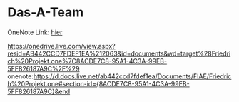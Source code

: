 # Das-A-Team

OneNote Link: [hier](https://d.docs.live.net/ab442ccd7fdef1ea/Documents/FIAE/Friedrich%20Projekt.one#section-id={8ACDE7C8-95A1-4C3A-99EB-5FF826187A9C}&end)


https://onedrive.live.com/view.aspx?resid=AB442CCD7FDEF1EA%212063&id=documents&wd=target%28Friedrich%20Projekt.one%7C8ACDE7C8-95A1-4C3A-99EB-5FF826187A9C%2F%29
onenote:https://d.docs.live.net/ab442ccd7fdef1ea/Documents/FIAE/Friedrich%20Projekt.one#section-id={8ACDE7C8-95A1-4C3A-99EB-5FF826187A9C}&end
